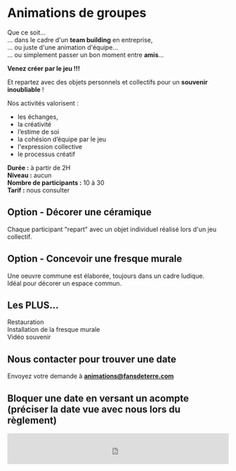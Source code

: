 # Animations de groupes
Que ce soit...   
... dans le cadre d'un **team building** en entreprise,   
... ou juste d'une animation d'équipe...   
... ou simplement passer un bon moment entre **amis**...  

**Venez créer par le jeu !!!**    

Et repartez avec des objets personnels et collectifs pour un **souvenir inoubliable** !  

Nos activités valorisent :  
- les échanges,
- la créativité
- l’estime de soi  
- la cohésion d’équipe par le jeu  
- l'expression collective  
- le processus créatif  

**Durée :** à partir de 2H  
**Niveau :** aucun  
**Nombre de participants :** 10 à 30   
**Tarif :** nous consulter  

## Option - Décorer une céramique  
Chaque participant "repart" avec un objet individuel réalisé lors d'un jeu collectif.   

## Option - Concevoir une fresque murale
Une oeuvre commune est élaborée, toujours dans un cadre ludique.  
Idéal pour décorer un espace commun.


## Les PLUS...    
Restauration  
Installation de la fresque murale  
Vidéo souvenir  

## Nous contacter pour trouver une date  
Envoyez votre demande à **animations@fansdeterre.com**       


## Bloquer une date en versant un acompte (préciser la date vue avec nous lors du règlement)
<iframe id="haWidget" allowtransparency="true" src="https://www.helloasso.com/associations/fans-de-terre/evenements/reglement-libre/widget-bouton" style="width: 100%; height: 70px; border: none;"></iframe>  
